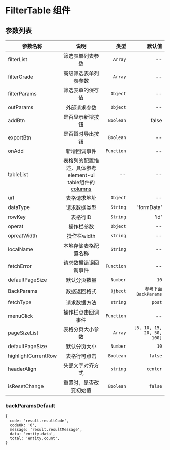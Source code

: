 # FilterTable 组件

## 参数列表

|   参数名称   |   说明  |     类型     |  默认值 | 
|-------------|:--------------:|-------:|-------:|
| filterList |  筛选表单列表参数 | `Array` | -- |
| filterGrade |  高级筛选表单列表参数 | `Array` | -- |
| filterParams | 筛选表单的保存值   | `Object` | -- |
| outParams | 外部请求参数 |    `Object` | -- |
| addBtn | 是否显示新增按钮 |    `Boolean` | false |
| exportBtn | 是否暂时导出按钮 |    `Boolean` | -- |
| onAdd | 新增回调事件 |    `Function` | -- |
| tableList | 表格列的配置描述，具体参考element-ui table组件的[columns](http://element-cn.eleme.io/#/zh-CN/component/table) | -- | -- |
| url | 表格请求地址 |    `Object` | -- |
| dataType | 请求数据类型 | `String` | 'formData' |
| rowKey | 表格行ID | `String` | 'id' |
| operat | 操作栏参数 |    `Object` | -- |
| opreatWidth | 操作栏width |    `string` | -- |
| localName | 本地存储表格配置名称 |    `String` | -- |
| fetchError | 请求数据错误回调事件 |    `Function` | -- |
| defaultPageSize | 默认分页数量 |    `Number` | `10` |
| BackParams | 数据返回格式 |    `Ojbect` | `参考下面BackParams` |
| fetchType | 请求数据方法 |    `string` | `post` |
| menuClick | 操作栏点击回调事件 |    `Function` | -- |
| pageSizeList | 表格分页大小参数 |    `Array` | `[5, 10, 15, 20, 50, 100]` |
| defaultPageSize | 默认分页大小 |    `Number` | `10` |
| highlightCurrentRow | 表格行可点击 |    `Boolean` | `false` |
| headerAlign | 头部文字对齐方式 | `string` | `center` |
| isResetChange | 重置时，是否改变初始值 | `Boolean` | `false` |

### backParamsDefault

```
{
  code: 'result.resultCode',
  codeOK: '0',
  message: 'result.resultMessage',
  data: 'entity.data',
  total: 'entity.count',
}
```